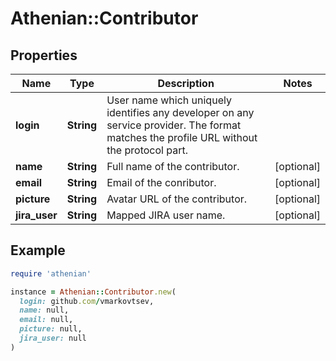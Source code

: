 # Athenian::Contributor

## Properties

| Name | Type | Description | Notes |
| ---- | ---- | ----------- | ----- |
| **login** | **String** | User name which uniquely identifies any developer on any service provider. The format matches the profile URL without the protocol part.  |  |
| **name** | **String** | Full name of the contributor. | [optional] |
| **email** | **String** | Email of the conributor. | [optional] |
| **picture** | **String** | Avatar URL of the contributor. | [optional] |
| **jira_user** | **String** | Mapped JIRA user name. | [optional] |

## Example

```ruby
require 'athenian'

instance = Athenian::Contributor.new(
  login: github.com/vmarkovtsev,
  name: null,
  email: null,
  picture: null,
  jira_user: null
)
```

